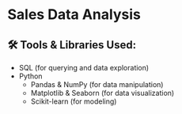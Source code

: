 # Sales Data Analysis
## 🛠️ Tools & Libraries Used:

- SQL (for querying and data exploration)
- Python
  - Pandas & NumPy (for data manipulation)
  - Matplotlib & Seaborn (for data visualization)
  - Scikit-learn (for modeling)
